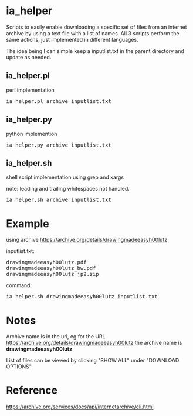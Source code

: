 # ia_helper

Scripts to easily enable downloading a specific set of files from an internet archive by using a text file with a list of names.
All 3 scripts perform the same actions, just implemented in different languages.

The idea being I can simple keep a inputlist.txt in the parent directory and update as needed.

## ia_helper.pl
perl implementation

<pre>ia_helper.pl archive inputlist.txt</pre>

## ia_helper.py
python implemention

<pre>ia_helper.py archive inputlist.txt</pre>

## ia_helper.sh
shell script implementation using grep and xargs

note: leading and trailing whitespaces not handled.

<pre>ia_helper.sh archive inputlist.txt</pre>

# Example

using archive https://archive.org/details/drawingmadeeasyh00lutz

inputlist.txt:
<pre>
drawingmadeeasyh00lutz.pdf
drawingmadeeasyh00lutz_bw.pdf
drawingmadeeasyh00lutz_jp2.zip
</pre>

command:
<pre>ia_helper.sh drawingmadeeasyh00lutz inputlist.txt</pre>

# Notes

Archive name is in the url, eg for the URL https://archive.org/details/drawingmadeeasyh00lutz the archive name is **drawingmadeeasyh00lutz**

List of files can be viewed by clicking "SHOW ALL" under "DOWNLOAD OPTIONS"

# Reference

https://archive.org/services/docs/api/internetarchive/cli.html
